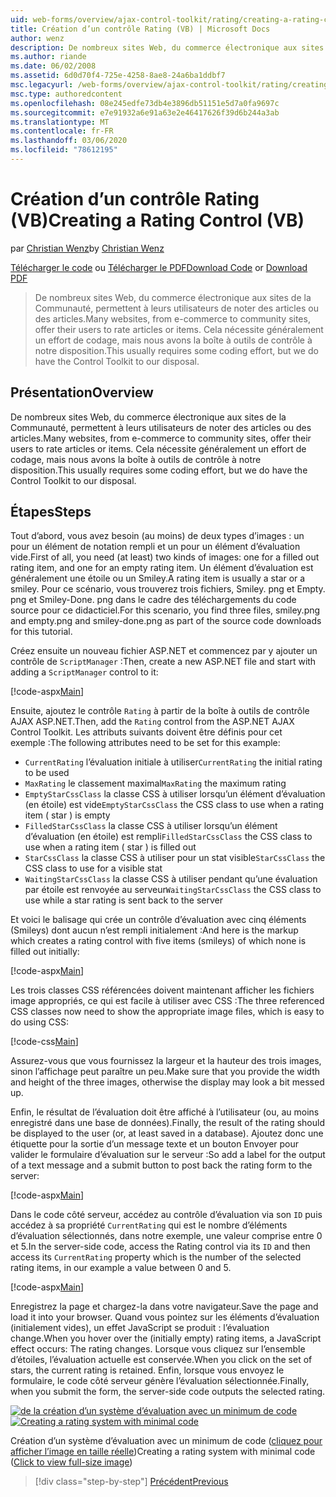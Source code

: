 ```yaml
---
uid: web-forms/overview/ajax-control-toolkit/rating/creating-a-rating-control-vb
title: Création d’un contrôle Rating (VB) | Microsoft Docs
author: wenz
description: De nombreux sites Web, du commerce électronique aux sites de la Communauté, permettent à leurs utilisateurs de noter des articles ou des articles. Cela nécessite généralement un effort de codage, mais nous avons le...
ms.author: riande
ms.date: 06/02/2008
ms.assetid: 6d0d70f4-725e-4258-8ae8-24a6ba1ddbf7
msc.legacyurl: /web-forms/overview/ajax-control-toolkit/rating/creating-a-rating-control-vb
msc.type: authoredcontent
ms.openlocfilehash: 08e245edfe73db4e3896db51151e5d7a0fa9697c
ms.sourcegitcommit: e7e91932a6e91a63e2e46417626f39d6b244a3ab
ms.translationtype: MT
ms.contentlocale: fr-FR
ms.lasthandoff: 03/06/2020
ms.locfileid: "78612195"
---
```

# <a name="creating-a-rating-control-vb"></a><span data-ttu-id="aa17f-104">Création d’un contrôle Rating (VB)</span><span class="sxs-lookup"><span data-stu-id="aa17f-104">Creating a Rating Control (VB)</span></span>

<span data-ttu-id="aa17f-105">par [Christian Wenz](https://github.com/wenz)</span><span class="sxs-lookup"><span data-stu-id="aa17f-105">by [Christian Wenz](https://github.com/wenz)</span></span>

<span data-ttu-id="aa17f-106">[Télécharger le code](https://download.microsoft.com/download/9/3/f/93f8daea-bebd-4821-833b-95205389c7d0/rating0.vb.zip) ou [Télécharger le PDF](https://download.microsoft.com/download/2/d/c/2dc10e34-6983-41d4-9c08-f78f5387d32b/rating0VB.pdf)</span><span class="sxs-lookup"><span data-stu-id="aa17f-106">[Download Code](https://download.microsoft.com/download/9/3/f/93f8daea-bebd-4821-833b-95205389c7d0/rating0.vb.zip) or [Download PDF](https://download.microsoft.com/download/2/d/c/2dc10e34-6983-41d4-9c08-f78f5387d32b/rating0VB.pdf)</span></span>

> <span data-ttu-id="aa17f-107">De nombreux sites Web, du commerce électronique aux sites de la Communauté, permettent à leurs utilisateurs de noter des articles ou des articles.</span><span class="sxs-lookup"><span data-stu-id="aa17f-107">Many websites, from e-commerce to community sites, offer their users to rate articles or items.</span></span> <span data-ttu-id="aa17f-108">Cela nécessite généralement un effort de codage, mais nous avons la boîte à outils de contrôle à notre disposition.</span><span class="sxs-lookup"><span data-stu-id="aa17f-108">This usually requires some coding effort, but we do have the Control Toolkit to our disposal.</span></span>

## <a name="overview"></a><span data-ttu-id="aa17f-109">Présentation</span><span class="sxs-lookup"><span data-stu-id="aa17f-109">Overview</span></span>

<span data-ttu-id="aa17f-110">De nombreux sites Web, du commerce électronique aux sites de la Communauté, permettent à leurs utilisateurs de noter des articles ou des articles.</span><span class="sxs-lookup"><span data-stu-id="aa17f-110">Many websites, from e-commerce to community sites, offer their users to rate articles or items.</span></span> <span data-ttu-id="aa17f-111">Cela nécessite généralement un effort de codage, mais nous avons la boîte à outils de contrôle à notre disposition.</span><span class="sxs-lookup"><span data-stu-id="aa17f-111">This usually requires some coding effort, but we do have the Control Toolkit to our disposal.</span></span>

## <a name="steps"></a><span data-ttu-id="aa17f-112">Étapes</span><span class="sxs-lookup"><span data-stu-id="aa17f-112">Steps</span></span>

<span data-ttu-id="aa17f-113">Tout d’abord, vous avez besoin (au moins) de deux types d’images : un pour un élément de notation rempli et un pour un élément d’évaluation vide.</span><span class="sxs-lookup"><span data-stu-id="aa17f-113">First of all, you need (at least) two kinds of images: one for a filled out rating item, and one for an empty rating item.</span></span> <span data-ttu-id="aa17f-114">Un élément d’évaluation est généralement une étoile ou un Smiley.</span><span class="sxs-lookup"><span data-stu-id="aa17f-114">A rating item is usually a star or a smiley.</span></span> <span data-ttu-id="aa17f-115">Pour ce scénario, vous trouverez trois fichiers, Smiley. png et Empty. png et Smiley-Done. png dans le cadre des téléchargements du code source pour ce didacticiel.</span><span class="sxs-lookup"><span data-stu-id="aa17f-115">For this scenario, you find three files, smiley.png and empty.png and smiley-done.png as part of the source code downloads for this tutorial.</span></span>

<span data-ttu-id="aa17f-116">Créez ensuite un nouveau fichier ASP.NET et commencez par y ajouter un contrôle de `ScriptManager` :</span><span class="sxs-lookup"><span data-stu-id="aa17f-116">Then, create a new ASP.NET file and start with adding a `ScriptManager` control to it:</span></span>

[!code-aspx[Main](creating-a-rating-control-vb/samples/sample1.aspx)]

<span data-ttu-id="aa17f-117">Ensuite, ajoutez le contrôle `Rating` à partir de la boîte à outils de contrôle AJAX ASP.NET.</span><span class="sxs-lookup"><span data-stu-id="aa17f-117">Then, add the `Rating` control from the ASP.NET AJAX Control Toolkit.</span></span> <span data-ttu-id="aa17f-118">Les attributs suivants doivent être définis pour cet exemple :</span><span class="sxs-lookup"><span data-stu-id="aa17f-118">The following attributes need to be set for this example:</span></span>

- <span data-ttu-id="aa17f-119">`CurrentRating` l’évaluation initiale à utiliser</span><span class="sxs-lookup"><span data-stu-id="aa17f-119">`CurrentRating` the initial rating to be used</span></span>
- <span data-ttu-id="aa17f-120">`MaxRating` le classement maximal</span><span class="sxs-lookup"><span data-stu-id="aa17f-120">`MaxRating` the maximum rating</span></span>
- <span data-ttu-id="aa17f-121">`EmptyStarCssClass` la classe CSS à utiliser lorsqu’un élément d’évaluation (en étoile) est vide</span><span class="sxs-lookup"><span data-stu-id="aa17f-121">`EmptyStarCssClass` the CSS class to use when a rating item ( star ) is empty</span></span>
- <span data-ttu-id="aa17f-122">`FilledStarCssClass` la classe CSS à utiliser lorsqu’un élément d’évaluation (en étoile) est rempli</span><span class="sxs-lookup"><span data-stu-id="aa17f-122">`FilledStarCssClass` the CSS class to use when a rating item ( star ) is filled out</span></span>
- <span data-ttu-id="aa17f-123">`StarCssClass` la classe CSS à utiliser pour un stat visible</span><span class="sxs-lookup"><span data-stu-id="aa17f-123">`StarCssClass` the CSS class to use for a visible stat</span></span>
- <span data-ttu-id="aa17f-124">`WaitingStarCssClass` la classe CSS à utiliser pendant qu’une évaluation par étoile est renvoyée au serveur</span><span class="sxs-lookup"><span data-stu-id="aa17f-124">`WaitingStarCssClass` the CSS class to use while a star rating is sent back to the server</span></span>

<span data-ttu-id="aa17f-125">Et voici le balisage qui crée un contrôle d’évaluation avec cinq éléments (Smileys) dont aucun n’est rempli initialement :</span><span class="sxs-lookup"><span data-stu-id="aa17f-125">And here is the markup which creates a rating control with five items (smileys) of which none is filled out initially:</span></span>

[!code-aspx[Main](creating-a-rating-control-vb/samples/sample2.aspx)]

<span data-ttu-id="aa17f-126">Les trois classes CSS référencées doivent maintenant afficher les fichiers image appropriés, ce qui est facile à utiliser avec CSS :</span><span class="sxs-lookup"><span data-stu-id="aa17f-126">The three referenced CSS classes now need to show the appropriate image files, which is easy to do using CSS:</span></span>

[!code-css[Main](creating-a-rating-control-vb/samples/sample3.css)]

<span data-ttu-id="aa17f-127">Assurez-vous que vous fournissez la largeur et la hauteur des trois images, sinon l’affichage peut paraître un peu.</span><span class="sxs-lookup"><span data-stu-id="aa17f-127">Make sure that you provide the width and height of the three images, otherwise the display may look a bit messed up.</span></span>

<span data-ttu-id="aa17f-128">Enfin, le résultat de l’évaluation doit être affiché à l’utilisateur (ou, au moins enregistré dans une base de données).</span><span class="sxs-lookup"><span data-stu-id="aa17f-128">Finally, the result of the rating should be displayed to the user (or, at least saved in a database).</span></span> <span data-ttu-id="aa17f-129">Ajoutez donc une étiquette pour la sortie d’un message texte et un bouton Envoyer pour valider le formulaire d’évaluation sur le serveur :</span><span class="sxs-lookup"><span data-stu-id="aa17f-129">So add a label for the output of a text message and a submit button to post back the rating form to the server:</span></span>

[!code-aspx[Main](creating-a-rating-control-vb/samples/sample4.aspx)]

<span data-ttu-id="aa17f-130">Dans le code côté serveur, accédez au contrôle d’évaluation via son `ID` puis accédez à sa propriété `CurrentRating` qui est le nombre d’éléments d’évaluation sélectionnés, dans notre exemple, une valeur comprise entre 0 et 5.</span><span class="sxs-lookup"><span data-stu-id="aa17f-130">In the server-side code, access the Rating control via its `ID` and then access its `CurrentRating` property which is the number of the selected rating items, in our example a value between 0 and 5.</span></span>

[!code-aspx[Main](creating-a-rating-control-vb/samples/sample5.aspx)]

<span data-ttu-id="aa17f-131">Enregistrez la page et chargez-la dans votre navigateur.</span><span class="sxs-lookup"><span data-stu-id="aa17f-131">Save the page and load it into your browser.</span></span> <span data-ttu-id="aa17f-132">Quand vous pointez sur les éléments d’évaluation (initialement vides), un effet JavaScript se produit : l’évaluation change.</span><span class="sxs-lookup"><span data-stu-id="aa17f-132">When you hover over the (initially empty) rating items, a JavaScript effect occurs: The rating changes.</span></span> <span data-ttu-id="aa17f-133">Lorsque vous cliquez sur l’ensemble d’étoiles, l’évaluation actuelle est conservée.</span><span class="sxs-lookup"><span data-stu-id="aa17f-133">When you click on the set of stars, the current rating is retained.</span></span> <span data-ttu-id="aa17f-134">Enfin, lorsque vous envoyez le formulaire, le code côté serveur génère l’évaluation sélectionnée.</span><span class="sxs-lookup"><span data-stu-id="aa17f-134">Finally, when you submit the form, the server-side code outputs the selected rating.</span></span>

<span data-ttu-id="aa17f-135">[![de la création d’un système d’évaluation avec un minimum de code](creating-a-rating-control-vb/_static/image2.png)](creating-a-rating-control-vb/_static/image1.png)</span><span class="sxs-lookup"><span data-stu-id="aa17f-135">[![Creating a rating system with minimal code](creating-a-rating-control-vb/_static/image2.png)](creating-a-rating-control-vb/_static/image1.png)</span></span>

<span data-ttu-id="aa17f-136">Création d’un système d’évaluation avec un minimum de code ([cliquez pour afficher l’image en taille réelle](creating-a-rating-control-vb/_static/image3.png))</span><span class="sxs-lookup"><span data-stu-id="aa17f-136">Creating a rating system with minimal code ([Click to view full-size image](creating-a-rating-control-vb/_static/image3.png))</span></span>

> [!div class="step-by-step"]
> [<span data-ttu-id="aa17f-137">Précédent</span><span class="sxs-lookup"><span data-stu-id="aa17f-137">Previous</span></span>](creating-a-rating-control-cs.md)
